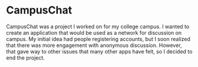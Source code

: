 # CampusChat
CampusChat was a project I worked on for my college campus. I wanted to create an application
that would be used as a network for discussion on campus. My initial idea had people registering
accounts, but I soon realized that there was more engagement with anonymous discussion. However,
that gave way to other issues that many other apps have felt, so I decided to end the project.